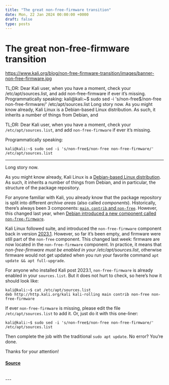```yaml
---
title: "The great non-free-firmware transition"
date: Mon, 22 Jan 2024 00:00:00 +0000
draft: false
type: posts
---
```

# The great non-free-firmware transition

https://www.kali.org/blog/non-free-firmware-transition/images/banner-non-free-firmware.jpg



TL;DR: Dear Kali user, when you have a moment, check your /etc/apt/sources.list, and add non-free-firmware if ever it&rsquo;s missing. Programmatically speaking: kali@kali:~$ sudo sed -i 's/non-free$/non-free non-free-firmware/' /etc/apt/sources.list Long story now. As you might know already, Kali Linux is a Debian-based Linux distribution. As such, it inherits a number of things from Debian, and

TL;DR: Dear Kali user, when you have a moment, check your `/etc/apt/sources.list`, and add `non-free-firmware` if ever it’s missing.

Programmatically speaking:

```console
kali@kali:~$ sudo sed -i 's/non-free$/non-free non-free-firmware/' /etc/apt/sources.list
```

* * *

Long story now.

As you might know already, Kali Linux is a [Debian-based Linux distribution](https://www.kali.org/docs/policy/kali-linux-relationship-with-debian/). As such, it inherits a number of things from Debian, and in particular, the structure of the package repository.

For anyone familiar with Kali, you already know that the package repository is split into different _archive areas_ (also called _components_). Historically, there’s always been 3 components: [`main`, `contrib` and `non-free`](https://http.kali.org/kali/dists/kali-rolling/). However, this changed last year, when [Debian introduced a new component called `non-free-firmware`](https://www.debian.org/releases/bookworm/amd64/release-notes/ch-whats-new.en.html#archive-areas).

Kali Linux followed suite, and introduced the `non-free-firmware` component back in version [2023.1](https://www.kali.org/blog/kali-linux-2023-1-release/). However, so far it’s been empty, and firmware were still part of the `non-free` component. This changed last week: firmware are now located in the `non-free-firmware` component. In practice, it means that _non-free-firmware must be enabled in your /etc/apt/sources.list_, otherwise firmware would not get updated when you run your favorite command `apt update && apt full-upgrade`.

For anyone who installed Kali post 2023.1, `non-free-firmware` is already enabled in your `sources.list`. But it does not hurt to check, so here’s how it should look like:

```console
kali@kali:~$ cat /etc/apt/sources.list
deb http://http.kali.org/kali kali-rolling main contrib non-free non-free-firmware
```

If ever `non-free-firmware` is missing, please edit the file `/etc/apt/sources.list` to add it. Or, just do it with this one-liner:

```console
kali@kali:~$ sudo sed -i 's/non-free$/non-free non-free-firmware/' /etc/apt/sources.list
```

Then complete the job with the traditional `sudo apt update`. No error? You’re done.

Thanks for your attention!

#### [Source](https://www.kali.org/blog/non-free-firmware-transition/)

<br/>
---
